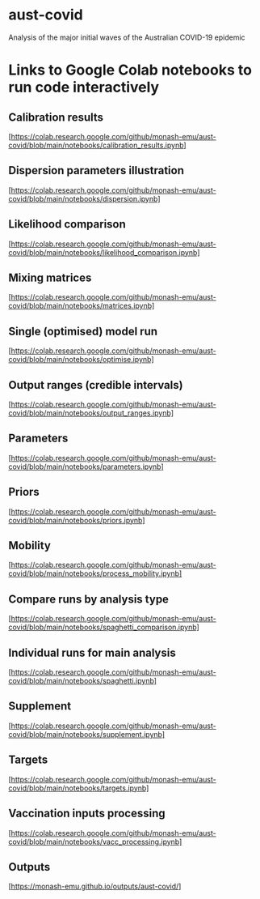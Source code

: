 # aust-covid
Analysis of the major initial waves of the Australian COVID-19 epidemic
 
# Links to Google Colab notebooks to run code interactively

## Calibration results
[https://colab.research.google.com/github/monash-emu/aust-covid/blob/main/notebooks/calibration_results.ipynb]

## Dispersion parameters illustration
[https://colab.research.google.com/github/monash-emu/aust-covid/blob/main/notebooks/dispersion.ipynb]

## Likelihood comparison
[https://colab.research.google.com/github/monash-emu/aust-covid/blob/main/notebooks/likelihood_comparison.ipynb]

## Mixing matrices
[https://colab.research.google.com/github/monash-emu/aust-covid/blob/main/notebooks/matrices.ipynb]

## Single (optimised) model run
[https://colab.research.google.com/github/monash-emu/aust-covid/blob/main/notebooks/optimise.ipynb]

## Output ranges (credible intervals)
[https://colab.research.google.com/github/monash-emu/aust-covid/blob/main/notebooks/output_ranges.ipynb]

## Parameters
[https://colab.research.google.com/github/monash-emu/aust-covid/blob/main/notebooks/parameters.ipynb]

## Priors
[https://colab.research.google.com/github/monash-emu/aust-covid/blob/main/notebooks/priors.ipynb]

## Mobility
[https://colab.research.google.com/github/monash-emu/aust-covid/blob/main/notebooks/process_mobility.ipynb]

## Compare runs by analysis type
[https://colab.research.google.com/github/monash-emu/aust-covid/blob/main/notebooks/spaghetti_comparison.ipynb]

## Individual runs for main analysis
[https://colab.research.google.com/github/monash-emu/aust-covid/blob/main/notebooks/spaghetti.ipynb]

## Supplement
[https://colab.research.google.com/github/monash-emu/aust-covid/blob/main/notebooks/supplement.ipynb]

## Targets
[https://colab.research.google.com/github/monash-emu/aust-covid/blob/main/notebooks/targets.ipynb]

## Vaccination inputs processing
[https://colab.research.google.com/github/monash-emu/aust-covid/blob/main/notebooks/vacc_processing.ipynb]

## Outputs
[https://monash-emu.github.io/outputs/aust-covid/]
